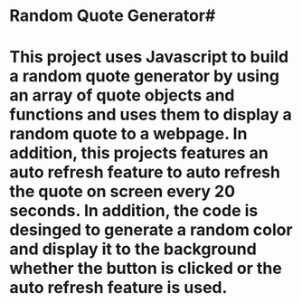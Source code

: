 # Random Quote Generator#
#
#
# This project uses Javascript to build a random quote generator by using an array of quote objects and functions and uses them to display a random quote to a webpage.  In addition, this projects features an auto refresh feature to auto refresh the quote on screen every 20 seconds.  In addition, the code is desinged to generate a random color and display it to the background whether the button is clicked or the auto refresh feature is used. 
#
#
